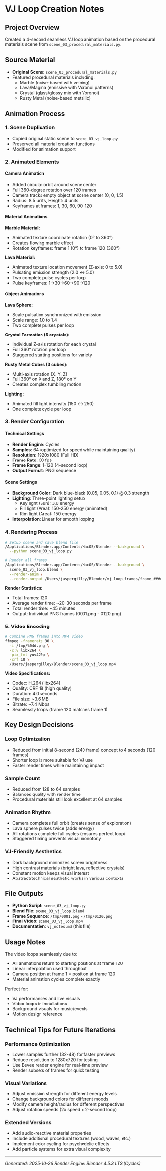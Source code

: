 # VJ Loop Creation Notes

## Project Overview
Created a 4-second seamless VJ loop animation based on the procedural materials scene from `scene_03_procedural_materials.py`.

## Source Material
- **Original Scene**: `scene_03_procedural_materials.py`
- Featured procedural materials including:
  - Marble (noise-based with veining)
  - Lava/Magma (emissive with Voronoi patterns)
  - Crystal (glass/glossy mix with Voronoi)
  - Rusty Metal (noise-based metallic)

## Animation Process

### 1. Scene Duplication
- Copied original static scene to `scene_03_vj_loop.py`
- Preserved all material creation functions
- Modified for animation support

### 2. Animated Elements

#### Camera Animation
- Added circular orbit around scene center
- Full 360-degree rotation over 120 frames
- Camera tracks empty object at scene center (0, 0, 1.5)
- Radius: 8.5 units, Height: 4 units
- Keyframes at frames: 1, 30, 60, 90, 120

#### Material Animations
**Marble Material:**
- Animated texture coordinate rotation (0° to 360°)
- Creates flowing marble effect
- Rotation keyframes: frame 1 (0°) to frame 120 (360°)

**Lava Material:**
- Animated texture location movement (Z-axis: 0 to 5.0)
- Pulsating emission strength (2.0 ↔ 5.0)
- Two complete pulse cycles per loop
- Pulse keyframes: 1→30→60→90→120

#### Object Animations
**Lava Sphere:**
- Scale pulsation synchronized with emission
- Scale range: 1.0 to 1.4
- Two complete pulses per loop

**Crystal Formation (5 crystals):**
- Individual Z-axis rotation for each crystal
- Full 360° rotation per loop
- Staggered starting positions for variety

**Rusty Metal Cubes (3 cubes):**
- Multi-axis rotation (X, Y, Z)
- Full 360° on X and Z, 180° on Y
- Creates complex tumbling motion

**Lighting:**
- Animated fill light intensity (150 ↔ 250)
- One complete cycle per loop

### 3. Render Configuration

#### Technical Settings
- **Render Engine**: Cycles
- **Samples**: 64 (optimized for speed while maintaining quality)
- **Resolution**: 1920x1080 (Full HD)
- **Frame Rate**: 30 fps
- **Frame Range**: 1-120 (4-second loop)
- **Output Format**: PNG sequence

#### Scene Settings
- **Background Color**: Dark blue-black (0.05, 0.05, 0.1) @ 0.3 strength
- **Lighting**: Three-point lighting setup
  - Key light (Sun): 3.0 energy
  - Fill light (Area): 150-250 energy (animated)
  - Rim light (Area): 150 energy
- **Interpolation**: Linear for smooth looping

### 4. Rendering Process
```bash
# Setup scene and save blend file
/Applications/Blender.app/Contents/MacOS/Blender --background \
  --python scene_03_vj_loop.py

# Render all frames
/Applications/Blender.app/Contents/MacOS/Blender --background \
  scene_03_vj_loop.blend \
  --render-anim \
  --render-output /Users/jaspergilley/Blender/vj_loop_frames/frame_####
```

**Render Statistics:**
- Total frames: 120
- Average render time: ~20-30 seconds per frame
- Total render time: ~45 minutes
- Output: Individual PNG frames (0001.png - 0120.png)

### 5. Video Encoding
```bash
# Combine PNG frames into MP4 video
ffmpeg -framerate 30 \
  -i /tmp/%04d.png \
  -c:v libx264 \
  -pix_fmt yuv420p \
  -crf 18 \
  /Users/jaspergilley/Blender/scene_03_vj_loop.mp4
```

**Video Specifications:**
- Codec: H.264 (libx264)
- Quality: CRF 18 (high quality)
- Duration: 4.0 seconds
- File size: ~3.6 MB
- Bitrate: ~7.4 Mbps
- Seamlessly loops (frame 120 matches frame 1)

## Key Design Decisions

### Loop Optimization
- Reduced from initial 8-second (240 frame) concept to 4 seconds (120 frames)
- Shorter loop is more suitable for VJ use
- Faster render times while maintaining impact

### Sample Count
- Reduced from 128 to 64 samples
- Balances quality with render time
- Procedural materials still look excellent at 64 samples

### Animation Rhythm
- Camera completes full orbit (creates sense of exploration)
- Lava sphere pulses twice (adds energy)
- All rotations complete full cycles (ensures perfect loop)
- Staggered timing prevents visual monotony

### VJ-Friendly Aesthetics
- Dark background minimizes screen brightness
- High contrast materials (bright lava, reflective crystals)
- Constant motion keeps visual interest
- Abstract/technical aesthetic works in various contexts

## File Outputs
- **Python Script**: `scene_03_vj_loop.py`
- **Blend File**: `scene_03_vj_loop.blend`
- **Frame Sequence**: `/tmp/0001.png` - `/tmp/0120.png`
- **Final Video**: `scene_03_vj_loop.mp4`
- **Documentation**: `vj_notes.md` (this file)

## Usage Notes
The video loops seamlessly due to:
- All animations return to starting positions at frame 120
- Linear interpolation used throughout
- Camera position at frame 1 = position at frame 120
- Material animation cycles complete exactly

Perfect for:
- VJ performances and live visuals
- Video loops in installations
- Background visuals for music/events
- Motion design reference

## Technical Tips for Future Iterations

### Performance Optimization
- Lower samples further (32-48) for faster previews
- Reduce resolution to 1280x720 for testing
- Use Eevee render engine for real-time preview
- Render subsets of frames for quick testing

### Visual Variations
- Adjust emission strength for different energy levels
- Change background colors for different moods
- Modify camera height/radius for different perspectives
- Adjust rotation speeds (2x speed = 2-second loop)

### Extended Versions
- Add audio-reactive material properties
- Include additional procedural textures (wood, waves, etc.)
- Implement color cycling for psychedelic effects
- Add particle systems for extra visual complexity

---
*Generated: 2025-10-26*
*Render Engine: Blender 4.5.3 LTS (Cycles)*
